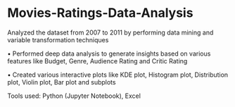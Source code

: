 # Movies-Ratings-Data-Analysis

Analyzed the dataset from 2007 to 2011 by performing data mining and variable transformation techniques

•	Performed deep data analysis to generate insights based on various features like Budget, Genre, Audience Rating and Critic Rating 

• Created various interactive plots like KDE plot, Histogram plot, Distribution plot, Violin plot, Bar plot and subplots 

Tools used: Python (Jupyter Notebook), Excel
